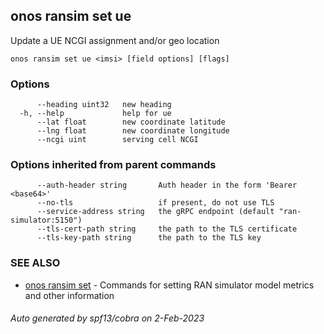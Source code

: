 <!--
SPDX-FileCopyrightText: 2019-present Open Networking Foundation <info@opennetworking.org>

SPDX-License-Identifier: Apache-2.0
-->

## onos ransim set ue

Update a UE NCGI assignment and/or geo location

```
onos ransim set ue <imsi> [field options] [flags]
```

### Options

```
      --heading uint32   new heading
  -h, --help             help for ue
      --lat float        new coordinate latitude
      --lng float        new coordinate longitude
      --ncgi uint        serving cell NCGI
```

### Options inherited from parent commands

```
      --auth-header string       Auth header in the form 'Bearer <base64>'
      --no-tls                   if present, do not use TLS
      --service-address string   the gRPC endpoint (default "ran-simulator:5150")
      --tls-cert-path string     the path to the TLS certificate
      --tls-key-path string      the path to the TLS key
```

### SEE ALSO

* [onos ransim set](onos_ransim_set.md)	 - Commands for setting RAN simulator model metrics and other information

###### Auto generated by spf13/cobra on 2-Feb-2023
